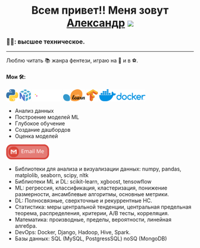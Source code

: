 <h1 align="center">Всем привет!! Меня зовут <a href="https://github.com/Alextsgnv" target="_blank">Александр</a> 
<img src="https://github.com/blackcater/blackcater/raw/main/images/Hi.gif" height="32"/></h1>
  
<h3 align="left">🧑‍🎓: высшее техническое.</h3>
<hr> 
<p>Люблю читать 📚 жанра фентези, играю на 🎸 и в ⚽️.</p>


<h4>Мои 🛠:</h4>
<div>
<img src="https://github.com/Alextsgnv/Alextsgnv/blob/main/images/python.svg" height="32"/> 
<img src="https://github.com/Alextsgnv/Alextsgnv/blob/main/images/numpy.svg" height="32"/>
<img src="https://github.com/Alextsgnv/Alextsgnv/blob/main/images/pandas.svg" height="32"/>
<img src="https://github.com/Alextsgnv/Alextsgnv/blob/main/images/scikit-learn.svg" height="32"/>
<img src="https://github.com/Alextsgnv/Alextsgnv/blob/main/images/tensorflow.svg" height="32"/>
<img src="https://github.com/Alextsgnv/Alextsgnv/blob/main/images/docker.svg" height="32"/> </div>
</hr>
</hr>
<ul>
  <li>Анализ данных</li>
  <li>Построение моделей ML</li>
  <li>Глубокое обучение</li>
  <li>Создание дашбордов</li>
  <li>Оценка моделей</li>
</ul>





<a href="mailto:i@blackcater.dev">
  <img src="https://github.com/Alextsgnv/Alextsgnv/blob/main/images/social-gmail.svg" height="40" style="max-width: 100%;">
</a>

- Библиотеки для анализа и визуализации данных: numpy, pandas, matplolib, seaborn, scipy, nltk
- Библиотеки ML и DL: scikit-learn, xgboost, tensowflow
- ML: регрессия, классификация, кластеризация, понижение размерности, ансамблевые алгоритмы, основные метрики.
- DL: Полносвязные, сверхточные и рекуррентные НС.
- Статистика: меры центральной тенденции, центральная предельная теорема, распределения, критерии, А/B тесты, корреляция.
- Математика:  производные, пределы, вероятности, линейная алгебра.
- DevOps: Docker, Django, Hadoop, Hive, Spark.
- Базы данных: SQL (MySQL, PostgressSQL) noSQ (MongoDB)
